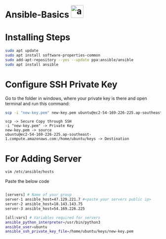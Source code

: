 # Ansible-Basics <a href="https://www.ansible.com/" target="_blank" rel="noreferrer"> <img src="https://www.vectorlogo.zone/logos/ansible/ansible-icon.svg" alt="ansible" width="40" height="40"/> </a>

# Installing Steps
```sh
sudo apt update
sudo apt install software-properties-common
sudo add-apt-repository --yes --update ppa:ansible/ansible
sudo apt install ansible
```
# Configure SSH Private Key
Go to the folder in windows, where your private key is there and open terminal and run this command:
```sh
scp -i "new-key.pem" new-key.pem ubuntu@ec2-54-169-226-225.ap-southeast-1.compute.amazonaws.com:/home/ubuntu/keys
```
`scp -> Secure Copy through SSH` <br>
`-i "new-key.pem" -> Private Key` <br>
`new-key.pem -> source` <br>
`ubuntu@ec2-54-169-226-225.ap-southeast-1.compute.amazonaws.com:/home/ubuntu/keys -> Destination` <br>


# For Adding Server
```sh
vim /etc/ansible/hosts
```
Paste the below code 
```sh

[servers] # Name of your group
server-1 ansible_host=47.129.221.7 #<paste your servers public ip>
server-2 ansible_host=18.143.143.75
server-3 ansible_host=54.169.226.225

[all:vars] # Variables required for servers
ansible_python_interpreter=/usr/bin/python3
ansible_user=ubuntu
ansible_ssh_private_key_file=/home/ubuntu/keys/new-key.pem

```
